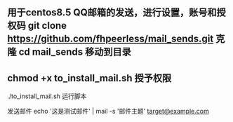 用于centos8.5 QQ邮箱的发送，进行设置，账号和授权码
git clone https://github.com/fhpeerless/mail_sends.git  克隆
cd mail_sends  移动到目录
------
chmod +x to_install_mail.sh   授予权限
------

./to_install_mail.sh  运行脚本


发送邮件
echo '这是测试邮件' | mail -s '邮件主题' target@example.com
